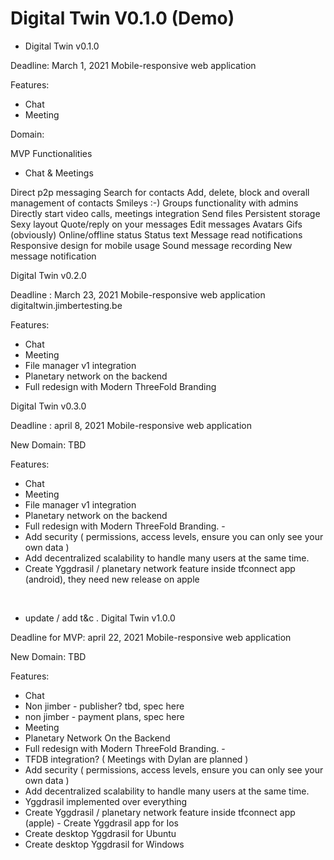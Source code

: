 # Digital Twin V0.1.0 (Demo)

- Digital Twin v0.1.0

Deadline: March 1, 2021
Mobile-responsive web application

Features:
- Chat
- Meeting

Domain:

MVP Functionalities
- Chat & Meetings

Direct p2p messaging
Search for contacts
Add, delete, block and overall management of contacts
Smileys :-)
Groups functionality with admins
Directly start video calls, meetings integration
Send files
Persistent storage
Sexy layout
Quote/reply on your messages
Edit messages
Avatars
Gifs (obviously)
Online/offline status
Status text
Message read notifications
Responsive design for mobile usage
Sound message recording
New message notification


Digital Twin v0.2.0

Deadline : March 23, 2021
Mobile-responsive web application
digitaltwin.jimbertesting.be


Features:
- Chat
- Meeting
- File manager v1 integration
- Planetary network on the backend
- Full redesign with Modern ThreeFold Branding


Digital Twin v0.3.0

Deadline : april 8, 2021
Mobile-responsive web application

New Domain: TBD

Features:
- Chat
- Meeting
- File manager v1 integration
- Planetary network on the backend
- Full redesign with Modern ThreeFold Branding. - 
- Add security ( permissions, access levels, ensure you can only see your own data )
- Add decentralized scalability to handle many users at the same time.
- Create Yggdrasil / planetary network feature inside tfconnect app (android), they need new release on apple


















​​​​​​​
- update / add t&c .
Digital Twin v1.0.0

Deadline for MVP: april 22, 2021
Mobile-responsive web application

New Domain: TBD

Features:
- Chat
- Non jimber - publisher? tbd, spec here
- non jimber - payment plans, spec here
- Meeting
- Planetary Network On the Backend
- Full redesign with Modern ThreeFold Branding. - 
- TFDB integration? ( Meetings with Dylan are planned )
- Add security ( permissions, access levels, ensure you can only see your own data )
- Add decentralized scalability to handle many users at the same time.
- Yggdrasil implemented over everything
- Create Yggdrasil / planetary network feature inside tfconnect app (apple)
- Create Yggdrasil app for Ios
- Create desktop Yggdrasil for Ubuntu
- Create desktop Yggdrasil for Windows








